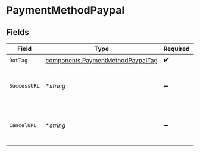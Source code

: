 # PaymentMethodPaypal


## Fields

| Field                                                                                  | Type                                                                                   | Required                                                                               | Description                                                                            | Example                                                                                |
| -------------------------------------------------------------------------------------- | -------------------------------------------------------------------------------------- | -------------------------------------------------------------------------------------- | -------------------------------------------------------------------------------------- | -------------------------------------------------------------------------------------- |
| `DotTag`                                                                               | [components.PaymentMethodPaypalTag](../../models/components/paymentmethodpaypaltag.md) | :heavy_check_mark:                                                                     | N/A                                                                                    | paypal                                                                                 |
| `SuccessURL`                                                                           | **string*                                                                              | :heavy_minus_sign:                                                                     | Redirect URL for successful PayPal transaction.                                        | www.example.com/handle_paypal_success                                                  |
| `CancelURL`                                                                            | **string*                                                                              | :heavy_minus_sign:                                                                     | Redirect URL for canceled PayPal transaction.                                          | www.example.com/handle_paypal_cancel                                                   |